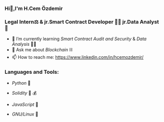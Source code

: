 ### Hi👋,I'm H.Cem Özdemir
          
### Legal Intern⚖️ & jr.Smart Contract Developer 👨‍💻 jr.Data Analyst :100:



- 🌱 I’m currently learning _Smart Contract Audit and Security_ & _Data Analysis_ 🐱‍💻
- 💬 Ask me about _Blockchain_ ⛓️
- 📫 How to reach me: https://www.linkedin.com/in/hcemozdemir/


### Languages and Tools:
* _Python_ :snake: 

* _Solidity_ :closed_lock_with_key: :moneybag:

* _JavaScript_  :older_man:

* _GNU/Linux_ :dragon:
